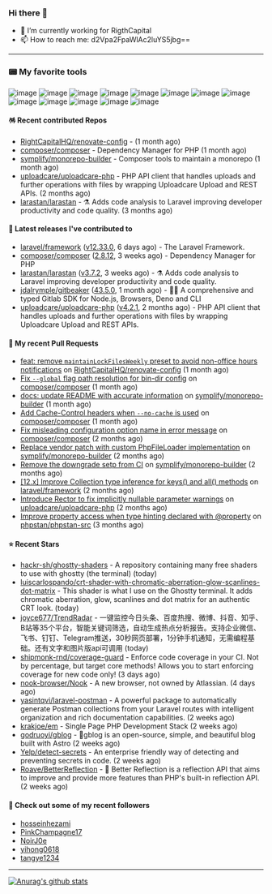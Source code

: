 ### Hi there 👋

- 🔭 I’m currently working for RigthCapital
- 📫 How to reach me: d2Vpa2FpaWlAc2luYS5jbg==

---

### 📟 My favorite tools
![image](https://img.shields.io/badge/Laravel-FF2D20?style=for-the-badge&logo=laravel&logoColor=white)
![image](http://img.shields.io/badge/-PHPStorm-181717?style=for-the-badge&logo=phpstorm&logoColor=white)
![image](https://img.shields.io/badge/Github%20Actions-282a2e?style=for-the-badge&logo=githubactions&logoColor=367cfe)
![image](https://img.shields.io/badge/Jira-0052CC?style=for-the-badge&logo=Jira&logoColor=white)
![image](https://img.shields.io/badge/Sentry-black?style=for-the-badge&logo=Sentry&logoColor=#362D59)
![image](https://img.shields.io/badge/ChatGPT-74aa9c?style=for-the-badge&logo=openai&logoColor=white)
![image](https://img.shields.io/badge/Medium-12100E?style=for-the-badge&logo=medium&logoColor=white)
![image](https://img.shields.io/badge/RSS-FFA500?style=for-the-badge&logo=rss&logoColor=white)
![image](https://img.shields.io/badge/Amazon_AWS-FF9900?style=for-the-badge&logo=amazonaws&logoColor=white)
![image](https://img.shields.io/badge/Slack-4A154B?style=for-the-badge&logo=slack&logoColor=white)
![image](https://img.shields.io/badge/Zoom-2D8CFF?style=for-the-badge&logo=zoom&logoColor=white)
![image](https://img.shields.io/badge/Netflix-E50914?style=for-the-badge&logo=netflix&logoColor=white)
![image](https://img.shields.io/badge/Spotify-1ED760?&style=for-the-badge&logo=spotify&logoColor=white)

#### 🪅 Recent contributed Repos

- [RightCapitalHQ/renovate-config](https://github.com/RightCapitalHQ/renovate-config) -  (1 month ago)
- [composer/composer](https://github.com/composer/composer) - Dependency Manager for PHP (1 month ago)
- [symplify/monorepo-builder](https://github.com/symplify/monorepo-builder) - Composer tools to maintain a monorepo (1 month ago)
- [uploadcare/uploadcare-php](https://github.com/uploadcare/uploadcare-php) - PHP API client that handles uploads and further operations with files by wrapping Uploadcare Upload and REST APIs. (2 months ago)
- [larastan/larastan](https://github.com/larastan/larastan) - ⚗️ Adds code analysis to Laravel improving developer productivity and code quality. (3 months ago)

#### 🔭 Latest releases I've contributed to

- [laravel/framework](https://github.com/laravel/framework) ([v12.33.0](https://github.com/laravel/framework/releases/tag/v12.33.0), 6 days ago) - The Laravel Framework.
- [composer/composer](https://github.com/composer/composer) ([2.8.12](https://github.com/composer/composer/releases/tag/2.8.12), 3 weeks ago) - Dependency Manager for PHP
- [larastan/larastan](https://github.com/larastan/larastan) ([v3.7.2](https://github.com/larastan/larastan/releases/tag/v3.7.2), 3 weeks ago) - ⚗️ Adds code analysis to Laravel improving developer productivity and code quality.
- [jdalrymple/gitbeaker](https://github.com/jdalrymple/gitbeaker) ([43.5.0](https://github.com/jdalrymple/gitbeaker/releases/tag/43.5.0), 1 month ago) - 🦊🧪 A comprehensive and typed Gitlab SDK for Node.js, Browsers, Deno and CLI 
- [uploadcare/uploadcare-php](https://github.com/uploadcare/uploadcare-php) ([v4.2.1](https://github.com/uploadcare/uploadcare-php/releases/tag/v4.2.1), 2 months ago) - PHP API client that handles uploads and further operations with files by wrapping Uploadcare Upload and REST APIs.

#### 🔨 My recent Pull Requests

- [feat: remove `maintainLockFilesWeekly` preset to avoid non-office hours notifications](https://github.com/RightCapitalHQ/renovate-config/pull/219) on [RightCapitalHQ/renovate-config](https://github.com/RightCapitalHQ/renovate-config) (1 month ago)
- [Fix `--global` flag path resolution for bin-dir config](https://github.com/composer/composer/pull/12537) on [composer/composer](https://github.com/composer/composer) (1 month ago)
- [docs: update README with accurate information](https://github.com/symplify/monorepo-builder/pull/89) on [symplify/monorepo-builder](https://github.com/symplify/monorepo-builder) (1 month ago)
- [Add Cache-Control headers when `--no-cache` is used](https://github.com/composer/composer/pull/12527) on [composer/composer](https://github.com/composer/composer) (1 month ago)
- [Fix misleading configuration option name in error message](https://github.com/composer/composer/pull/12498) on [composer/composer](https://github.com/composer/composer) (2 months ago)
- [Replace vendor patch with custom PhpFileLoader implementation](https://github.com/symplify/monorepo-builder/pull/85) on [symplify/monorepo-builder](https://github.com/symplify/monorepo-builder) (2 months ago)
- [Remove the downgrade setp from CI](https://github.com/symplify/monorepo-builder/pull/81) on [symplify/monorepo-builder](https://github.com/symplify/monorepo-builder) (2 months ago)
- [[12.x] Improve Collection type inference for keys() and all() methods](https://github.com/laravel/framework/pull/56546) on [laravel/framework](https://github.com/laravel/framework) (2 months ago)
- [Introduce Rector to fix implicitly nullable parameter warnings](https://github.com/uploadcare/uploadcare-php/pull/218) on [uploadcare/uploadcare-php](https://github.com/uploadcare/uploadcare-php) (2 months ago)
- [Improve property access when type hinting declared with @property](https://github.com/phpstan/phpstan-src/pull/4075) on [phpstan/phpstan-src](https://github.com/phpstan/phpstan-src) (3 months ago)

#### ⭐ Recent Stars

- [hackr-sh/ghostty-shaders](https://github.com/hackr-sh/ghostty-shaders) - A repository containing many free shaders to use with ghostty (the terminal) (today)
- [luiscarlospando/crt-shader-with-chromatic-aberration-glow-scanlines-dot-matrix](https://github.com/luiscarlospando/crt-shader-with-chromatic-aberration-glow-scanlines-dot-matrix) - This shader is what I use on the Ghostty terminal. It adds chromatic aberration, glow, scanlines and dot matrix for an authentic CRT look. (today)
- [joyce677/TrendRadar](https://github.com/joyce677/TrendRadar) - 一键监控今日头条、百度热搜、微博、抖音、知乎、B站等35个平台，智能关键词筛选，自动生成热点分析报告。支持企业微信、飞书、钉钉、Telegram推送，30秒网页部署，1分钟手机通知，无需编程基础。还有文字和图片版api可调用 (today)
- [shipmonk-rnd/coverage-guard](https://github.com/shipmonk-rnd/coverage-guard) - Enforce code coverage in your CI. Not by percentage, but target core methods! Allows you to start enforcing coverage for new code only! (3 days ago)
- [nook-browser/Nook](https://github.com/nook-browser/Nook) - A new browser, not owned by Atlassian. (4 days ago)
- [yasintqvi/laravel-postman](https://github.com/yasintqvi/laravel-postman) - A powerful package to automatically generate Postman collections from your Laravel routes with intelligent organization and rich documentation capabilities. (2 weeks ago)
- [krakjoe/em](https://github.com/krakjoe/em) - Single Page PHP Development Stack (2 weeks ago)
- [godruoyi/gblog](https://github.com/godruoyi/gblog) - 🎈gblog is an open-source, simple, and beautiful blog built with Astro (2 weeks ago)
- [Yelp/detect-secrets](https://github.com/Yelp/detect-secrets) - An enterprise friendly way of detecting and preventing secrets in code. (2 weeks ago)
- [Roave/BetterReflection](https://github.com/Roave/BetterReflection) - :crystal_ball: Better Reflection is a reflection API that aims to improve and provide more features than PHP&#39;s built-in reflection API. (2 weeks ago)

#### 👯 Check out some of my recent followers

- [hosseinhezami](https://github.com/hosseinhezami)
- [PinkChampagne17](https://github.com/PinkChampagne17)
- [NoirJ0e](https://github.com/NoirJ0e)
- [yihong0618](https://github.com/yihong0618)
- [tangye1234](https://github.com/tangye1234)


---



[![Anurag's github stats](https://github-readme-stats.vercel.app/api?username=kayw-geek&show_icons=true&theme=onedark)](https://github.com/kayw-geek)
